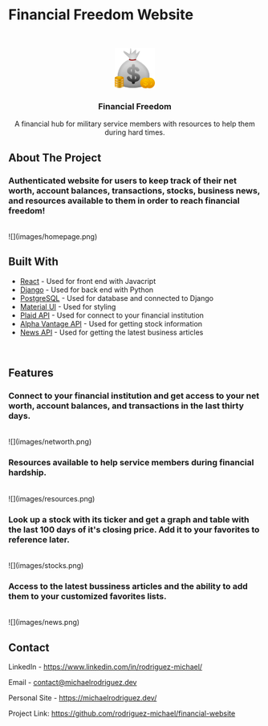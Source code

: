 # Financial Freedom Website



<br />
<p align="center">
  <a href="https://github.com/rodriguez-michael/financial-website">
    <img src="images/logo.png" alt="Logo" width="80" height="80">
  </a>

  <h3 align="center">Financial Freedom</h3>

  <p align="center">
    A financial hub for military service members with resources to help them during hard times.
<br />



## About The Project
<h3>Authenticated website for users to keep track of their net worth, account balances, transactions, stocks, business news, and resources available to them in order to reach financial freedom!</h3>
<br />
![](images/homepage.png)
<br />



## Built With

* [React](https://reactjs.org/) - Used for front end with Javacript
* [Django](https://www.djangoproject.com/) - Used for back end with Python
* [PostgreSQL](https://www.postgresql.org/) - Used for database and connected to Django
* [Material UI](https://material-ui.com/) - Used for styling
* [Plaid API](https://plaid.com/products/auth/overview/?utm_source=google&utm_medium=search&utm_campaign=Search_G_Brand_Exact&utm_content=plaidapi&utm_term=plaid%20api&utm_creative=481138286063&gclid=CjwKCAiArIH_BRB2EiwALfbH1BJCDkYsFsXWmd-_Yq5HgfAjoKAaB3qgz77hrehqSKKZXnLbrYxW4hoC9l8QAvD_BwE) - Used for connect to your financial institution
* [Alpha Vantage API](https://www.alphavantage.co/) - Used for getting stock information
* [News API](https://newsapi.org/) - Used for getting the latest business articles
<br />



## Features

<h3>Connect to your financial institution and get access to your net worth, account balances, and transactions in the last thirty days.</h3>
<br />
![](images/networth.png)
<br />
<h3>Resources available to help service members during financial hardship.</h3>
<br />
![](images/resources.png)
<br />
<h3>Look up a stock with its ticker and get a graph and table with the last 100 days of it's closing price. Add it to your favorites to reference later.</h3>
<br />
![](images/stocks.png)
<br />
<h3>Access to the latest bussiness articles and the ability to add them to your customized favorites lists.</h3>
<br />
![](images/news.png)
<br />



## Contact

LinkedIn - https://www.linkedin.com/in/rodriguez-michael/

Email - contact@michaelrodriguez.dev

Personal Site - https://michaelrodriguez.dev/

Project Link: https://github.com/rodriguez-michael/financial-website